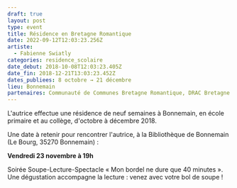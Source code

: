 ```yaml
---
draft: true
layout: post
type: event
title: Résidence en Bretagne Romantique
date: 2022-09-12T12:03:23.256Z
artiste:
  - Fabienne Swiatly
categories: residence_scolaire
date_debut: 2018-10-08T12:03:23.405Z
date_fin: 2018-12-21T13:03:23.452Z
dates_publiees: 8 octobre → 21 décembre
lieu: Bonnemain
partenaires: Communauté de Communes Bretagne Romantique, DRAC Bretagne
---
```

L'autrice effectue une résidence de neuf semaines à Bonnemain, en école primaire et au collège, d'octobre à décembre 2018.

Une date à retenir pour rencontrer l'autrice, à la Bibliothèque de Bonnemain (Le Bourg, 35270 Bonnemain) :

**Vendredi 23 novembre à 19h**

Soirée Soupe-Lecture-Spectacle « Mon bordel ne dure que 40 minutes ». Une dégustation accompagne la lecture : venez avec votre bol de soupe !